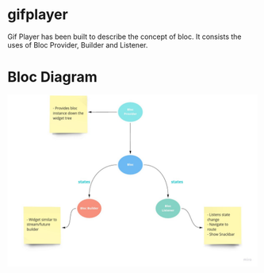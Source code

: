 # gifplayer
Gif Player has been built to describe the concept of bloc. It consists the uses of Bloc Provider, Builder and Listener. 

# Bloc Diagram
<img src="https://github.com/Nepninja/gifplayer/blob/master/media/bloc_diagram.jpg"/>
